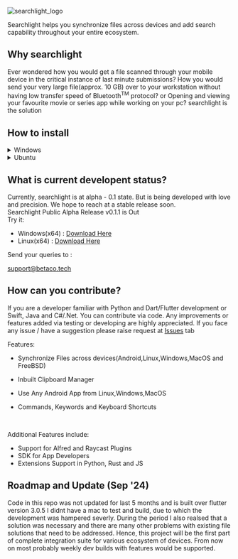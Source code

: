 ![searchlight_logo](https://user-images.githubusercontent.com/64083352/188547718-d7a3e9b6-a68c-473b-ac5f-b34badd99574.svg)


Searchlight helps you synchronize files across devices and add search capability throughout your entire ecosystem. 


## Why searchlight
Ever wondered how you would get a file scanned through your mobile device in the critical instance of last minute submissions?
How you would send your very large file(approx. 10 GB) over to your workstation without having low transfer speed of Bluetooth<sup>TM</sup> protocol?
or Opening and viewing your favourite movie or series app while working on your pc?
searchlight is the solution
## How to install
<details>
<summary>Windows</summary>
<br>
  
- Step 1: Download the installation [zip](https://github.com/Betaco-Open/searchlight/releases/download/v0.1.0/release.zip) 
- Step 2: Extract the zip at any location of your choice
- To activate auto-launch continue else skip to Step 7
- Step 3: Right click `searchlight_gui.exe` the show more options(only on Windows 11)
- Step 4: Press Create Shortcut
- Step 5: Open File Explorer or Press Win+E and go to `%APPDATA%\Microsoft\Windows\Start Menu\Programs\Startup`
- Step 6: Then copy the shortcut file from unzipped folder named `searchlight_gui.exe - shortcut` to `%APPDATA%\Microsoft\Windows\Start Menu\Programs\Startup`
- Step 7: Double Click on `searchlight_gui.exe` in unzipped folder (Press Allow if Microsoft Defender Screen Appears)
- Step 8: Now press `Alt+Z` and start Searchlight App
 <br>
</details>

<details>
<summary>Ubuntu</summary>
<br>
  
- Step 1: Download the binary tarball for linux [zip](https://github.com/Betaco-Open/searchlight/releases/download/v0.1.0/release.zip) 
- Step 2: Extract the zip at any location of your choice
- Step 3: Open Settings > Keyboard > Custom Shortcut
- Step 4: Press Create Shortcut
- Step 5: In command type '$EXTRACTED_ZIP_LOCATION\searchlight_gui'  
- Step 6: Then configure your Shortcut e.g.Alt+Q for opening Searchlight and Save Settings.
- Step 7: Now press `Alt+Q`/<your shortcut> and start Searchlight App
- Step 8: To exit press `Alt+Z`
  
</details>

## What is current developent status?
Currently, searchlight is at alpha - 0.1 state. But is being developed with love and precision. We hope to reach at a stable release soon. <br>
Searchlight Public Alpha Release v0.1.1 is Out <br>
Try it: <br>
- Windows(x64) : [Download Here](https://github.com/Betaco-Open/searchlight/releases/download/v0.1.1/searchlight_gui-windows-x64.tar.xz)  <br>
- Linux(x64) : [Download Here](https://github.com/Betaco-Open/searchlight/releases/download/v0.1.1/searchlight_gui-linux-x64.tar.xz) <br>


Send your queries to :
<br>

[//]: <> (searchlight@betaco.tech <br>)

support@betaco.tech

## How can you contribute?
If you are a developer familiar with Python and Dart/Flutter development or Swift, Java and C#/.Net. You can contribute via code. Any improvements or features added via testing or developing are highly appreciated.
If you face any issue / have a suggestion please raise request at [Issues](https://github.com/Betaco-Open/searchlight/issues) tab

[//]: <> (Also, funding this project also will help it thrive longer.)

Features:
- Synchronize Files across devices(Android,Linux,Windows,MacOS and FreeBSD)
- Inbuilt Clipboard Manager
- Use Any Android App from Linux,Windows,MacOS
- Commands, Keywords and Keyboard Shortcuts

  <br>
  
Additional Features include:
- Support for Alfred and Raycast Plugins
- SDK for App Developers
- Extensions Support in Python, Rust and JS

## Roadmap and Update (Sep '24)
Code in this repo was not updated for last 5 months and is built over flutter version 3.0.5
I didnt have a mac to test and build, due to which the development was hampered severly. During the period I also realsed that a solution was necessary and there are many other problems with existing file solutions that need to be addressed.
Hence, this project will be the first part of complete integration suite for various ecosystem of devices.
From now on most probably weekly dev builds with features would be supported.


